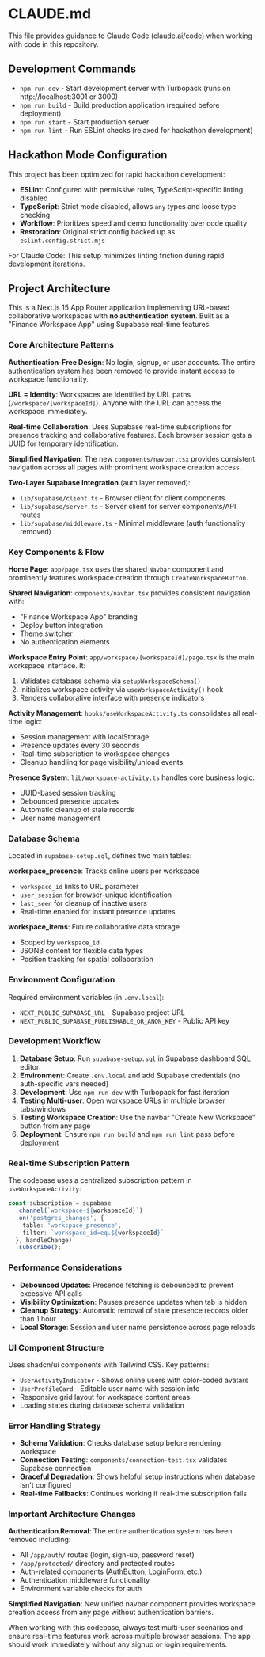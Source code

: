 # CLAUDE.md

This file provides guidance to Claude Code (claude.ai/code) when working with code in this repository.

## Development Commands

- `npm run dev` - Start development server with Turbopack (runs on http://localhost:3001 or 3000)
- `npm run build` - Build production application (required before deployment)
- `npm run start` - Start production server
- `npm run lint` - Run ESLint checks (relaxed for hackathon development)

## Hackathon Mode Configuration

This project has been optimized for rapid hackathon development:

- **ESLint**: Configured with permissive rules, TypeScript-specific linting disabled
- **TypeScript**: Strict mode disabled, allows `any` types and loose type checking
- **Workflow**: Prioritizes speed and demo functionality over code quality
- **Restoration**: Original strict config backed up as `eslint.config.strict.mjs`

For Claude Code: This setup minimizes linting friction during rapid development iterations.

## Project Architecture

This is a Next.js 15 App Router application implementing URL-based collaborative workspaces with **no authentication system**. Built as a "Finance Workspace App" using Supabase real-time features.

### Core Architecture Patterns

**Authentication-Free Design**: No login, signup, or user accounts. The entire authentication system has been removed to provide instant access to workspace functionality.

**URL = Identity**: Workspaces are identified by URL paths (`/workspace/[workspaceId]`). Anyone with the URL can access the workspace immediately.

**Real-time Collaboration**: Uses Supabase real-time subscriptions for presence tracking and collaborative features. Each browser session gets a UUID for temporary identification.

**Simplified Navigation**: The new `components/navbar.tsx` provides consistent navigation across all pages with prominent workspace creation access.

**Two-Layer Supabase Integration** (auth layer removed):
- `lib/supabase/client.ts` - Browser client for client components
- `lib/supabase/server.ts` - Server client for server components/API routes
- `lib/supabase/middleware.ts` - Minimal middleware (auth functionality removed)

### Key Components & Flow

**Home Page**: `app/page.tsx` uses the shared `Navbar` component and prominently features workspace creation through `CreateWorkspaceButton`.

**Shared Navigation**: `components/navbar.tsx` provides consistent navigation with:
- "Finance Workspace App" branding
- Deploy button integration  
- Theme switcher
- No authentication elements

**Workspace Entry Point**: `app/workspace/[workspaceId]/page.tsx` is the main workspace interface. It:
1. Validates database schema via `setupWorkspaceSchema()`
2. Initializes workspace activity via `useWorkspaceActivity()` hook
3. Renders collaborative interface with presence indicators

**Activity Management**: `hooks/useWorkspaceActivity.ts` consolidates all real-time logic:
- Session management with localStorage
- Presence updates every 30 seconds
- Real-time subscription to workspace changes
- Cleanup handling for page visibility/unload events

**Presence System**: `lib/workspace-activity.ts` handles core business logic:
- UUID-based session tracking
- Debounced presence updates
- Automatic cleanup of stale records
- User name management

### Database Schema

Located in `supabase-setup.sql`, defines two main tables:

**workspace_presence**: Tracks online users per workspace
- `workspace_id` links to URL parameter
- `user_session` for browser-unique identification
- `last_seen` for cleanup of inactive users
- Real-time enabled for instant presence updates

**workspace_items**: Future collaborative data storage
- Scoped by `workspace_id`
- JSONB content for flexible data types
- Position tracking for spatial collaboration

### Environment Configuration

Required environment variables (in `.env.local`):
- `NEXT_PUBLIC_SUPABASE_URL` - Supabase project URL
- `NEXT_PUBLIC_SUPABASE_PUBLISHABLE_OR_ANON_KEY` - Public API key

### Development Workflow

1. **Database Setup**: Run `supabase-setup.sql` in Supabase dashboard SQL editor
2. **Environment**: Create `.env.local` and add Supabase credentials (no auth-specific vars needed)
3. **Development**: Use `npm run dev` with Turbopack for fast iteration
4. **Testing Multi-user**: Open workspace URLs in multiple browser tabs/windows
5. **Testing Workspace Creation**: Use the navbar "Create New Workspace" button from any page
6. **Deployment**: Ensure `npm run build` and `npm run lint` pass before deployment

### Real-time Subscription Pattern

The codebase uses a centralized subscription pattern in `useWorkspaceActivity`:
```typescript
const subscription = supabase
  .channel(`workspace-${workspaceId}`)
  .on('postgres_changes', { 
    table: 'workspace_presence', 
    filter: `workspace_id=eq.${workspaceId}` 
  }, handleChange)
  .subscribe();
```

### Performance Considerations

- **Debounced Updates**: Presence fetching is debounced to prevent excessive API calls
- **Visibility Optimization**: Pauses presence updates when tab is hidden
- **Cleanup Strategy**: Automatic removal of stale presence records older than 1 hour
- **Local Storage**: Session and user name persistence across page reloads

### UI Component Structure

Uses shadcn/ui components with Tailwind CSS. Key patterns:
- `UserActivityIndicator` - Shows online users with color-coded avatars
- `UserProfileCard` - Editable user name with session info
- Responsive grid layout for workspace content areas
- Loading states during database schema validation

### Error Handling Strategy

- **Schema Validation**: Checks database setup before rendering workspace
- **Connection Testing**: `components/connection-test.tsx` validates Supabase connection
- **Graceful Degradation**: Shows helpful setup instructions when database isn't configured
- **Real-time Fallbacks**: Continues working if real-time subscription fails

### Important Architecture Changes

**Authentication Removal**: The entire authentication system has been removed including:
- All `/app/auth/` routes (login, sign-up, password reset)
- `/app/protected/` directory and protected routes
- Auth-related components (AuthButton, LoginForm, etc.)
- Authentication middleware functionality
- Environment variable checks for auth

**Simplified Navigation**: New unified navbar component provides workspace creation access from any page without authentication barriers.

When working with this codebase, always test multi-user scenarios and ensure real-time features work across multiple browser sessions. The app should work immediately without any signup or login requirements.